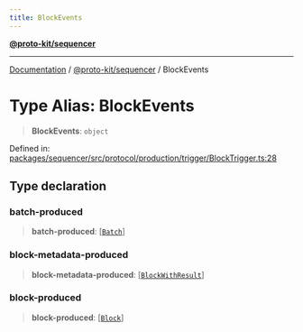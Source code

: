 ```yaml
---
title: BlockEvents
---
```


[**@proto-kit/sequencer**](../README.md)

***

[Documentation](../../../README.md) / [@proto-kit/sequencer](../README.md) / BlockEvents

# Type Alias: BlockEvents

> **BlockEvents**: `object`

Defined in: [packages/sequencer/src/protocol/production/trigger/BlockTrigger.ts:28](https://github.com/proto-kit/framework/blob/28efa802e3737fc3b77339148b307ef7246f3ef1/packages/sequencer/src/protocol/production/trigger/BlockTrigger.ts#L28)

## Type declaration

### batch-produced

> **batch-produced**: \[[`Batch`](../interfaces/Batch.md)\]

### block-metadata-produced

> **block-metadata-produced**: \[[`BlockWithResult`](../interfaces/BlockWithResult.md)\]

### block-produced

> **block-produced**: \[[`Block`](../interfaces/Block.md)\]
